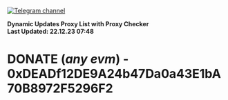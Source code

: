 [![Telegram channel](https://img.shields.io/endpoint?url=https://runkit.io/damiankrawczyk/telegram-badge/branches/master?url=https://t.me/n4z4v0d)](https://t.me/n4z4v0d) 

**Dynamic Updates Proxy List with Proxy Checker**  
**Last Updated: 22.12.23 07:48**

# DONATE (_any evm_) - 0xDEADf12DE9A24b47Da0a43E1bA70B8972F5296F2
